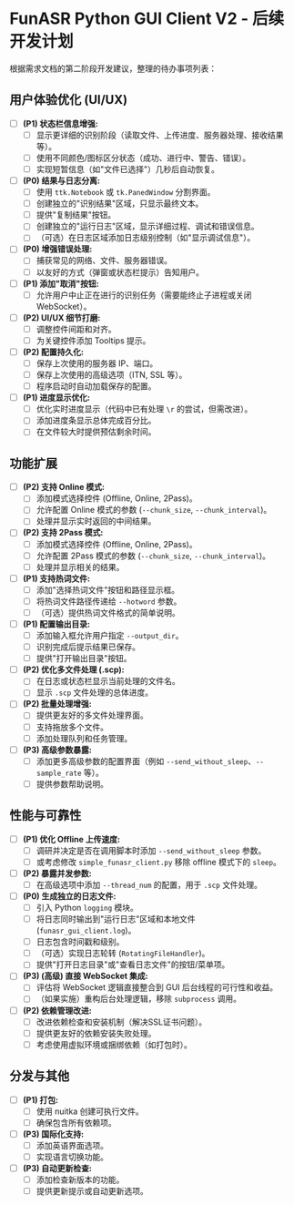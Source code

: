 # FunASR Python GUI Client V2 - 后续开发计划

根据需求文档的第二阶段开发建议，整理的待办事项列表：

## 用户体验优化 (UI/UX)

- [ ] **(P1) 状态栏信息增强:**
    - [ ] 显示更详细的识别阶段（读取文件、上传进度、服务器处理、接收结果等）。
    - [ ] 使用不同颜色/图标区分状态（成功、进行中、警告、错误）。
    - [ ] 实现短暂信息（如"文件已选择"）几秒后自动恢复。
- [ ] **(P0) 结果与日志分离:**
    - [ ] 使用 `ttk.Notebook` 或 `tk.PanedWindow` 分割界面。
    - [ ] 创建独立的"识别结果"区域，只显示最终文本。
    - [ ] 提供"复制结果"按钮。
    - [ ] 创建独立的"运行日志"区域，显示详细过程、调试和错误信息。
    - [ ] （可选）在日志区域添加日志级别控制（如"显示调试信息"）。
- [ ] **(P0) 增强错误处理:**
    - [ ] 捕获常见的网络、文件、服务器错误。
    *   [ ] 以友好的方式（弹窗或状态栏提示）告知用户。
- [ ] **(P1) 添加"取消"按钮:**
    - [ ] 允许用户中止正在进行的识别任务（需要能终止子进程或关闭 WebSocket）。
- [ ] **(P2) UI/UX 细节打磨:**
    - [ ] 调整控件间距和对齐。
    - [ ] 为关键控件添加 Tooltips 提示。
- [ ] **(P2) 配置持久化:**
    - [ ] 保存上次使用的服务器 IP、端口。
    - [ ] 保存上次使用的高级选项（ITN, SSL 等）。
    - [ ] 程序启动时自动加载保存的配置。
- [ ] **(P1) 进度显示优化:**
    - [ ] 优化实时进度显示（代码中已有处理 `\r` 的尝试，但需改进）。
    - [ ] 添加进度条显示总体完成百分比。
    - [ ] 在文件较大时提供预估剩余时间。

## 功能扩展

- [ ] **(P2) 支持 Online 模式:**
    - [ ] 添加模式选择控件 (Offline, Online, 2Pass)。
    - [ ] 允许配置 Online 模式的参数 (`--chunk_size`, `--chunk_interval`)。
    - [ ] 处理并显示实时返回的中间结果。
- [ ] **(P2) 支持 2Pass 模式:**
    - [ ] 添加模式选择控件 (Offline, Online, 2Pass)。
    - [ ] 允许配置 2Pass 模式的参数 (`--chunk_size`, `--chunk_interval`)。
    - [ ] 处理并显示相关的结果。
- [ ] **(P1) 支持热词文件:**
    - [ ] 添加"选择热词文件"按钮和路径显示框。
    - [ ] 将热词文件路径传递给 `--hotword` 参数。
    - [ ] （可选）提供热词文件格式的简单说明。
- [ ] **(P1) 配置输出目录:**
    - [ ] 添加输入框允许用户指定 `--output_dir`。
    - [ ] 识别完成后提示结果已保存。
    - [ ] 提供"打开输出目录"按钮。
- [ ] **(P2) 优化多文件处理 (.scp):**
    - [ ] 在日志或状态栏显示当前处理的文件名。
    - [ ] 显示 `.scp` 文件处理的总体进度。
- [ ] **(P2) 批量处理增强:**
    - [ ] 提供更友好的多文件处理界面。
    - [ ] 支持拖放多个文件。
    - [ ] 添加处理队列和任务管理。
- [ ] **(P3) 高级参数暴露:**
    - [ ] 添加更多高级参数的配置界面（例如 `--send_without_sleep`、`--sample_rate` 等）。
    - [ ] 提供参数帮助说明。

## 性能与可靠性

- [ ] **(P1) 优化 Offline 上传速度:**
    - [ ] 调研并决定是否在调用脚本时添加 `--send_without_sleep` 参数。
    - [ ] 或考虑修改 `simple_funasr_client.py` 移除 offline 模式下的 `sleep`。
- [ ] **(P2) 暴露并发参数:**
    - [ ] 在高级选项中添加 `--thread_num` 的配置，用于 `.scp` 文件处理。
- [ ] **(P0) 生成独立的日志文件:**
    - [ ] 引入 Python `logging` 模块。
    - [ ] 将日志同时输出到"运行日志"区域和本地文件 (`funasr_gui_client.log`)。
    - [ ] 日志包含时间戳和级别。
    - [ ] （可选）实现日志轮转 (`RotatingFileHandler`)。
    - [ ] 提供"打开日志目录"或"查看日志文件"的按钮/菜单项。
- [ ] **(P3) (高级) 直接 WebSocket 集成:**
    - [ ] 评估将 WebSocket 逻辑直接整合到 GUI 后台线程的可行性和收益。
    - [ ] （如果实施）重构后台处理逻辑，移除 `subprocess` 调用。
- [ ] **(P2) 依赖管理改进:**
    - [ ] 改进依赖检查和安装机制（解决SSL证书问题）。
    - [ ] 提供更友好的依赖安装失败处理。
    - [ ] 考虑使用虚拟环境或捆绑依赖（如打包时）。

## 分发与其他

- [ ] **(P1) 打包:**
    - [ ] 使用 nuitka 创建可执行文件。
    - [ ] 确保包含所有依赖项。
- [ ] **(P3) 国际化支持:**
    - [ ] 添加英语界面选项。
    - [ ] 实现语言切换功能。
- [ ] **(P3) 自动更新检查:**
    - [ ] 添加检查新版本的功能。
    - [ ] 提供更新提示或自动更新选项。
